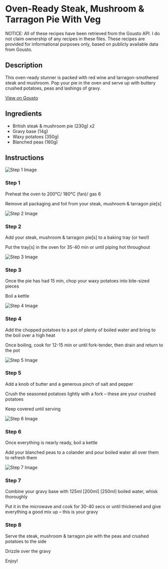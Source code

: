 # Oven-Ready Steak, Mushroom & Tarragon Pie With Veg

NOTICE: All of these recipes have been retrieved from the Gousto API. I do not claim ownership of any recipes in these files. These recipes are provided for informational purposes only, based on publicly available data from Gousto.

## Description

This oven-ready stunner is packed with red wine and tarragon-smothered steak and mushroom. Pop your pie in the oven and serve up with buttery crushed potatoes, peas and lashings of gravy.

[View on Gousto](https://www.gousto.co.uk/recipes/cookbook/oven-ready-steak-mushroom-tarragon-pie-with-veg)

## Ingredients

- British steak & mushroom pie (230g) x2
- Gravy base (14g)
- Waxy potatoes (350g)
- Blanched peas (160g)

## Instructions

![Step 1 Image](https://production-media.gousto.co.uk/cms/recipe-step-image/step-1-1721379106060-x200.jpg)

### Step 1

Preheat the oven to 200°C/ 180°C (fan)/ gas 6

Remove all packaging and foil from your steak, mushroom & tarragon pie[s]

![Step 2 Image](https://production-media.gousto.co.uk/cms/recipe-step-image/step-2-1721379109427-x200.jpg)

### Step 2

Add your steak, mushroom & tarragon pie[s] to a baking tray (or two!)

Put the tray[s] in the oven for 35-40 min or until piping hot throughout

![Step 3 Image](https://production-media.gousto.co.uk/cms/recipe-step-image/step-3-1721379115719-x200.jpg)

### Step 3

Once the pie has had 15 min, chop your waxy potatoes into bite-sized pieces

Boil a kettle

![Step 4 Image](https://production-media.gousto.co.uk/cms/recipe-step-image/step-4-1721379119248-x200.jpg)

### Step 4

Add the chopped potatoes to a pot of plenty of boiled water and bring to the boil over a high heat

Once boiling, cook for 12-15 min or until fork-tender, then drain and return to the pot

![Step 5 Image](https://production-media.gousto.co.uk/cms/recipe-step-image/step-5-1721379122536-x200.jpg)

### Step 5

Add a knob of butter and a generous pinch of salt and pepper

Crush the seasoned potatoes lightly with a fork – these are your crushed potatoes

Keep covered until serving

![Step 6 Image](https://production-media.gousto.co.uk/cms/recipe-step-image/step-6-1721379126230-x200.jpg)

### Step 6

Once everything is nearly ready, boil a kettle

Add your blanched peas to a colander and pour boiled water all over them to refresh them

![Step 7 Image](https://production-media.gousto.co.uk/cms/recipe-step-image/step-7-1721379129618-x200.jpg)

### Step 7

Combine your gravy base with 125ml <span class="text-purple">[200ml]</span> <span class="text-danger">[250ml]</span> boiled water, whisk thoroughly

Put it in the microwave and cook for 30-40 secs or until thickened and give everything a good mix up – this is your gravy

### Step 8

Serve the steak, mushroom & tarragon pie with the peas and crushed potatoes to the side

Drizzle over the gravy

Enjoy!

